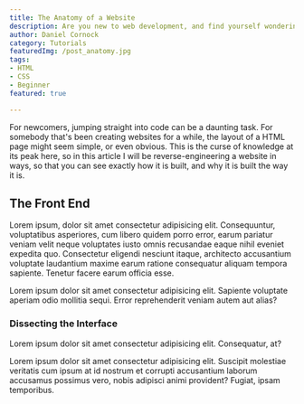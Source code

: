 ```yaml
---
title: The Anatomy of a Website
description: Are you new to web development, and find yourself wondering what goes in to all these websites? This article may be for you!
author: Daniel Cornock
category: Tutorials
featuredImg: /post_anatomy.jpg
tags: 
- HTML
- CSS
- Beginner
featured: true

---
```


For newcomers, jumping straight into code can be a daunting task. For somebody that's been creating websites for a while, the layout of a HTML page might seem simple, or even obvious. This is the curse of knowledge at its peak here, so in this article I will be reverse-engineering a website in ways, so that you can see exactly how it is built, and why it is built the way it is.

## The Front End
Lorem ipsum, dolor sit amet consectetur adipisicing elit. Consequuntur, voluptatibus asperiores, cum libero quidem porro error, earum pariatur veniam velit neque voluptates iusto omnis recusandae eaque nihil eveniet expedita quo. Consectetur eligendi nesciunt itaque, architecto accusantium voluptate laudantium maxime earum ratione consequatur aliquam tempora sapiente. Tenetur facere earum officia esse.

Lorem ipsum dolor sit amet consectetur adipisicing elit. Sapiente voluptate aperiam odio mollitia sequi. Error reprehenderit veniam autem aut alias?

### Dissecting the Interface
Lorem ipsum dolor sit amet consectetur adipisicing elit. Consequatur, at?

Lorem ipsum dolor sit amet consectetur adipisicing elit. Suscipit molestiae veritatis cum ipsum at id nostrum et corrupti accusantium laborum accusamus possimus vero, nobis adipisci animi provident? Fugiat, ipsam temporibus.
